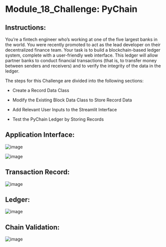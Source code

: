 # Module_18_Challenge: PyChain

## Instructions:

You’re a fintech engineer who’s working at one of the five largest banks in the world. You were recently promoted to act as the lead developer on their decentralized finance team. Your task is to build a blockchain-based ledger system, complete with a user-friendly web interface. This ledger will allow partner banks to conduct financial transactions (that is, to transfer money between senders and receivers) and to verify the integrity of the data in the ledger.

The steps for this Challenge are divided into the following sections:

  * Create a Record Data Class

  * Modify the Existing Block Data Class to Store Record Data

  * Add Relevant User Inputs to the Streamlit Interface

  * Test the PyChain Ledger by Storing Records

## Application Interface:

![image](https://github.com/AthuraThava/module_18_challenge/assets/125240804/57e0c92d-b9f5-4704-8d70-e9c34483312e)

![image](https://github.com/AthuraThava/module_18_challenge/assets/125240804/1986bf50-f3f9-4aec-a84d-9c62e93d1955)

## Transaction Record:

![image](https://github.com/AthuraThava/module_18_challenge/assets/125240804/82200c18-4529-4b0f-aea2-1b63527d6172)

## Ledger:

![image](https://github.com/AthuraThava/module_18_challenge/assets/125240804/0a3c9df7-b882-46e7-b2b2-41ecd6ddfa98)

## Chain Validation:

![image](https://github.com/AthuraThava/module_18_challenge/assets/125240804/791fa8c3-96a1-4996-9921-30f848471206)

